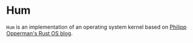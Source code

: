 # Hum

`Hum` is an implementation of an operating system kernel based on [Philipp Opperman's Rust OS blog](https://os.phil-opp.com/).
